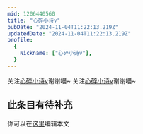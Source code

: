 ```yaml
---
mid: 1206440560
title: "心碎小诗v"
pubDate: "2024-11-04T11:22:13.219Z"
updatedDate: "2024-11-04T11:22:13.219Z"
profile:
  {
    Nickname: ["心碎小诗v"],
  }
---
```


关注[心碎小诗v](https://space.bilibili.com/1206440560)谢谢喵~ 关注[心碎小诗v](https://space.bilibili.com/1206440560)谢谢喵~

## 此条目有待补充
你可以在[这里](https://github.com/Yuhanawa/VTuber.ICU-Content/edit/master/v/心碎小诗v/index.md)编辑本文
